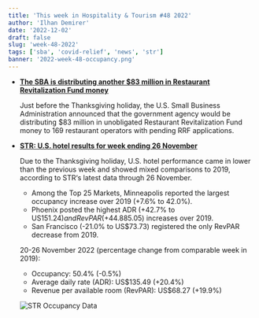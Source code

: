 ```yaml
---
title: 'This week in Hospitality & Tourism #48 2022'
author: 'Ilhan Demirer'
date: '2022-12-02'
draft: false
slug: 'week-48-2022'
tags: ['sba', 'covid-relief', 'news', 'str']
banner: '2022-week-48-occupancy.png'
---
```


- **[The SBA is distributing another $83 million in Restaurant Revitalization Fund money](https://www.nrn.com/independent-restaurants/sba-distributing-another-83-million-restaurant-revitalization-fund-money)**

  Just before the Thanksgiving holiday, the U.S. Small Business Administration announced that the government agency would be distributing $83 million in unobligated Restaurant Revitalization Fund money to 169 restaurant operators with pending RRF applications.

- **[STR: U.S. hotel results for week ending 26 November](https://str.com/press-release/str-us-hotel-results-week-ending-26-november)**

  Due to the Thanksgiving holiday, U.S. hotel performance came in lower than the previous week and showed mixed comparisons to 2019, according to STR‘s latest data through 26 November.

  - Among the Top 25 Markets, Minneapolis reported the largest occupancy increase over 2019 (+7.6% to 42.0%).
  - Phoenix posted the highest ADR (+42.7% to US$151.24) and RevPAR (+44.8% to US$85.05) increases over 2019.
  - San Francisco (-21.0% to US$73.73) registered the only RevPAR decrease from 2019.

  20-26 November 2022 (percentage change from comparable week in 2019):

  - Occupancy: 50.4% (-0.5%)
  - Average daily rate (ADR): US$135.49 (+20.4%)
  - Revenue per available room (RevPAR): US$68.27 (+19.9%)

  ![STR Occupancy Data](/images/blogimages/2022-week-48-occupancy.png)
